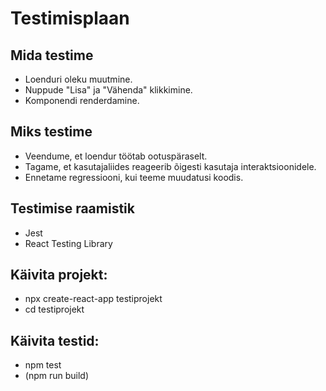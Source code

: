 # Testimisplaan

## Mida testime

* Loenduri oleku muutmine.
* Nuppude "Lisa" ja "Vähenda" klikkimine.
* Komponendi renderdamine.

## Miks testime

* Veendume, et loendur töötab ootuspäraselt.
* Tagame, et kasutajaliides reageerib õigesti kasutaja interaktsioonidele.
* Ennetame regressiooni, kui teeme muudatusi koodis.

## Testimise raamistik

* Jest
* React Testing Library

## Käivita projekt:
* npx create-react-app testiprojekt
* cd testiprojekt
## Käivita testid:
* npm test
* (npm run build)
